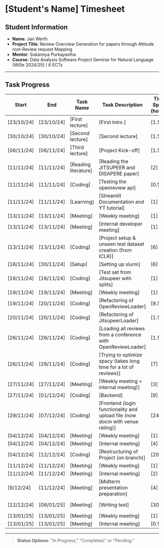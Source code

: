 # [Student's Name] Timesheet

## Student Information

- **Name**: Jan Werth
- **Project Title**: Review Overview Generation for papers through Attitude root-Review request Mapping
- **Mentor**: Sukannya Purkayastha
- **Course**: Data Analysis Software Project Seminar for Natural Language (WiSe 2024/25) / 6 ECTs

---

## Task Progress

| Start      | End        | Task Name            | Task Description                                                             | Time Spent (hours) | Status        |
|------------|------------|----------------------|------------------------------------------------------------------------------|--------------------|---------------|
| [23/10/24] | [23/10/24] | [First lecture]      | [First Intro ]                                                               | [1.5]              | [Completed]   |
| [30/10/24] | [30/10/24] | [Second lecture]     | [Second lecture]                                                             | [1.5]              | [Completed]   | 
| [06/11/24] | [06/11/24] | [Third lecture]      | [Project Kick-off]                                                           | [1.5]              | [Completed]   |
| [11/11/24] | [11/11/24] | [Reading literature] | [Reading the JITSUPEER and DISAPERE paper]                                   | [2]                | [Completed]   |
| [11/11/24] | [11/11/24] | [Coding]             | [Testing the openreview api]                                                 | [0.5]              | [Completed]   |
| [11/11/24] | [11/11/24] | [Learning]           | [Streamlit Documentation and YT tutorial]                                    | [1]                | [Completed]   |
| [13/11/24] | [13/11/24] | [Meeting]            | [Weekly meeting]                                                             | [1]                | [Completed]   |
| [13/11/24] | [13/11/24] | [Meeting]            | [Internal developer meeting]                                                 | [1]                | [Completed]   |
| [13/11/24] | [13/11/24] | [Coding]             | [Project setup & unseen test dataset creation (from ICLR)]                   | [6]                | [Completed]   |
| [16/11/24] | [30/11/24] | [Setup]              | [Setting up slurm]                                                           | [6]                | [Completed]   |
| [16/11/24] | [16/11/24] | [Coding]             | [Test set from Jitsupeer with splits]                                        | [1]                | [Completed]   |
| [19/11/24] | [19/11/24] | [Meeting]            | [Weekly meeting]                                                             | [1]                | [Completed]   |
| [19/11/24] | [20/11/24] | [Coding]             | [Refactoring of OpenReviewLoader]                                            | [9.5]              | [Completed]   |
| [20/11/24] | [20/11/24] | [Coding]             | [Refactoring of JitsupeerLoader]                                             | [1.5]              | [Completed]   | 
| [26/11/24] | [26/11/24] | [Coding]             | [Loading all reviews from a conference with OpenReviewLoader]                | [1.5]              | [Completed]   |
| [26/11/24] | [29/11/24] | [Coding]             | [Trying to optimize spacy (takes long time for a lot of reviews)]            | [7]                | [Completed]   |
| [27/11/24] | [27/11/24] | [Meeting]            | [Weekly meeting + internal meeting)]                                         | [3]                | [Completed]   |
| [27/11/24] | [01/12/24] | [Coding]             | [Backend]                                                                    | [9]                | [Completed]   |
| [29/11/24] | [07/12/24] | [Coding]             | [Frontend (login functionality and upload file (now docm with venue rating)] | [24]               | [Completed]   |
| [04/12/24] | [04/12/24] | [Meeting]            | [Weekly meeting]                                                             | [1]                | [Completed]   |
| [04/12/24] | [04/12/24] | [Meeting]            | [Internal meeting]                                                           | [4]                | [Completed]   |
| [04/12/24] | [12/12/24] | [Coding]             | [Restructuring of Project (on branch)]                                       | [20]               | [In Progress] |
| [11/12/24] | [11/12/24] | [Meeting]            | [Weekly meeting]                                                             | [1]                | [Completed]   |
| [11/12/24] | [11/12/24] | [Meeting]            | [Internal meeting]                                                           | [2]                | [Completed]   |
| [9/12/24]  | [11/12/24] | [Meeting]            | [Midterm presentation preparation]                                           | [4]                | [Completed]   |
| [12/12/24] | [06/01/25] | [Meeting]            | [Writing test]                                                               | [30]               | [In Progress] |
| [13/01/25] | [13/01/25] | [Meeting]            | [Weekly meeting]                                                             | [1]                | [Completed]   |
| [13/01/25] | [13/01/25] | [Meeting]            | [Internal meeting]                                                           | [0.5]              | [Completed]   |
---

> **Status Options**: "In Progress," "Completed," or "Pending."

